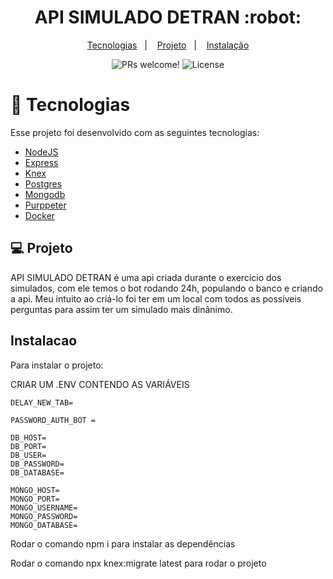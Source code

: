 

<h1 align="center">
    API SIMULADO DETRAN :robot:
</h1>

<p align="center">
  <a href="#tecnologias">Tecnologias</a>&nbsp;&nbsp;&nbsp;|&nbsp;&nbsp;&nbsp;
  <a href="#-projeto">Projeto</a>&nbsp;&nbsp;&nbsp;|&nbsp;&nbsp;&nbsp;
  <a href="#instalacao">Instalação</a>
</p>

<p align="center">
 <img src="https://img.shields.io/static/v1?label=PRs&message=welcome&color=7159c1&labelColor=000000" alt="PRs welcome!" />

  <img alt="License" src="https://img.shields.io/static/v1?label=license&message=MIT&color=7159c1&labelColor=000000">
</p>



<h1 id="tecnologias"> 🚀 Tecnologias</h1>

Esse projeto foi desenvolvido com as seguintes tecnologias:

- [NodeJS](https://nodejs.org/)
- [Express](https://expressjs.com/pt-br/)
- [Knex](http://knexjs.org/)
- [Postgres](https://www.postgresql.org/)
- [Mongodb](https://www.mongodb.com/)
- [Purppeter](https://github.com/puppeteer/puppeteer)
- [Docker](https://www.docker.com/)

## 💻 Projeto

API SIMULADO DETRAN é uma api criada durante o exercício dos simulados, com ele temos o bot rodando 24h, populando o banco e criando a api. Meu intuito ao criá-lo foi ter em um local com todos as possíveis perguntas para assim ter um simulado mais dinânimo. 

<h2 id="instalacao">Instalacao</h2>
Para instalar o projeto:

CRIAR UM .ENV CONTENDO AS VARIÁVEIS

```
DELAY_NEW_TAB= 

PASSWORD_AUTH_BOT = 

DB_HOST= 
DB_PORT=
DB_USER= 
DB_PASSWORD= 
DB_DATABASE= 

MONGO_HOST= 
MONGO_PORT= 
MONGO_USERNAME=  
MONGO_PASSWORD= 
MONGO_DATABASE= 
```


Rodar o comando npm i para instalar as dependências

Rodar o comando npx knex:migrate latest para rodar o projeto

